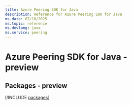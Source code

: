 ```yaml
---
title: Azure Peering SDK for Java
description: Reference for Azure Peering SDK for Java
ms.date: 07/10/2025
ms.topic: reference
ms.devlang: java
ms.service: peering
---
```

# Azure Peering SDK for Java - preview
## Packages - preview
[!INCLUDE [packages](peering-index.md)]